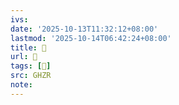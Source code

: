 ```yaml
---
ivs:
date: '2025-10-13T11:32:12+08:00'
lastmod: '2025-10-14T06:42:24+08:00'
title: 󰬇
url: 󰬇
tags: [𧾮]
src: GHZR
note:
---
```

